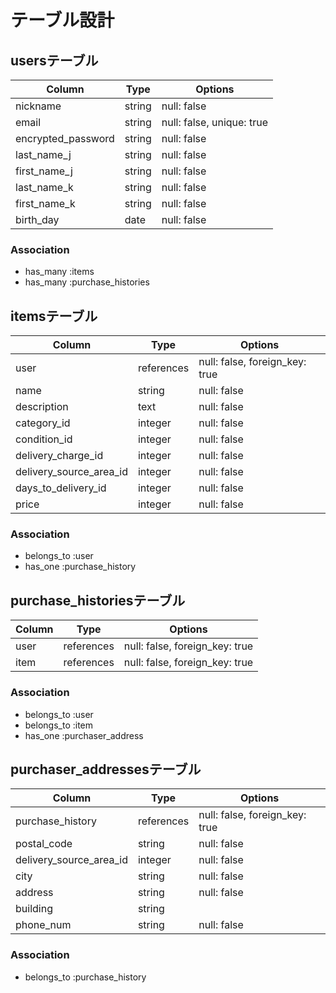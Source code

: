 # テーブル設計

## usersテーブル

| Column             | Type   | Options                   |
|--------------------|--------|---------------------------|
| nickname           | string | null: false               |
| email              | string | null: false, unique: true |
| encrypted_password | string | null: false               |
| last_name_j        | string | null: false               |
| first_name_j       | string | null: false               |
| last_name_k        | string | null: false               |
| first_name_k       | string | null: false               |
| birth_day          | date   | null: false               |

### Association

- has_many :items
- has_many :purchase_histories


## itemsテーブル

| Column                  | Type       | Options                        |
|-------------------------|------------|--------------------------------|
| user                    | references | null: false, foreign_key: true |
| name                    | string     | null: false                    |
| description             | text       | null: false                    |
| category_id             | integer    | null: false                    |
| condition_id            | integer    | null: false                    |
| delivery_charge_id      | integer    | null: false                    |
| delivery_source_area_id | integer    | null: false                    |
| days_to_delivery_id     | integer    | null: false                    |
| price                   | integer    | null: false                    |

### Association

- belongs_to :user
- has_one :purchase_history


## purchase_historiesテーブル

| Column               | Type       | Options                        |
|----------------------|------------|--------------------------------|
| user                 | references | null: false, foreign_key: true |
| item                 | references | null: false, foreign_key: true |

### Association

- belongs_to :user
- belongs_to :item
- has_one :purchaser_address


## purchaser_addressesテーブル

| Column                  | Type       | Options                        |
|-------------------------|------------|--------------------------------|
| purchase_history        | references | null: false, foreign_key: true |
| postal_code             | string     | null: false                    |
| delivery_source_area_id | integer    | null: false                    |
| city                    | string     | null: false                    |
| address                 | string     | null: false                    |
| building                | string     |                                |
| phone_num               | string     | null: false                    |

### Association

- belongs_to :purchase_history

